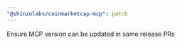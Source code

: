 ```yaml
---
"@shinzolabs/coinmarketcap-mcp": patch
---
```


Ensure MCP version can be updated in same release PRs
